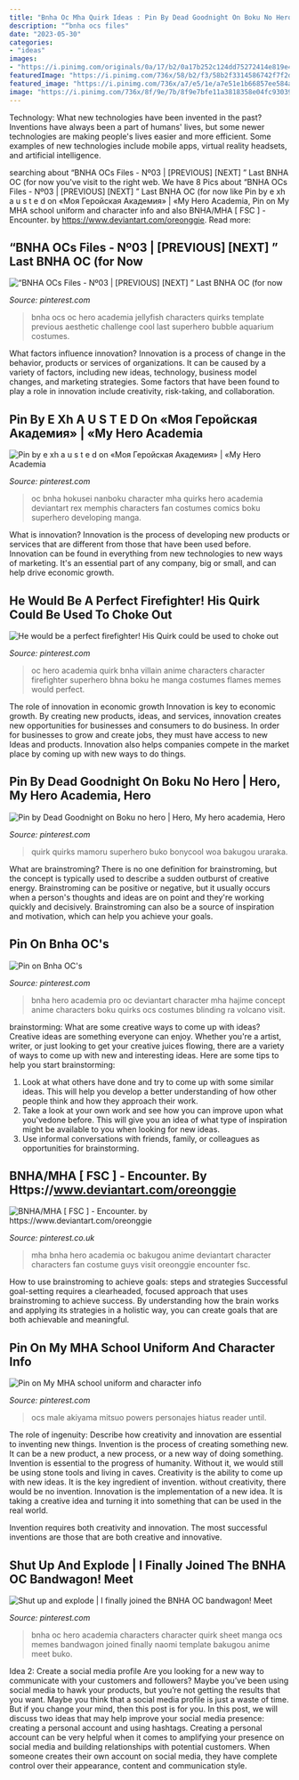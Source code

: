 ```yaml
---
title: "Bnha Oc Mha Quirk Ideas : Pin By Dead Goodnight On Boku No Hero"
description: "“bnha ocs files"
date: "2023-05-30"
categories:
- "ideas"
images:
- "https://i.pinimg.com/originals/0a/17/b2/0a17b252c124dd75272414e819e42b9c.jpg"
featuredImage: "https://i.pinimg.com/736x/58/b2/f3/58b2f3314586742f7f2dd412d5c381d4.jpg"
featured_image: "https://i.pinimg.com/736x/a7/e5/1e/a7e51e1b66857ee584a7825671c3d3d3.jpg"
image: "https://i.pinimg.com/736x/8f/9e/7b/8f9e7bfe11a3818358e04fc930397768.jpg"
---
```



Technology: What new technologies have been invented in the past?
Inventions have always been a part of humans' lives, but some newer technologies are making people's lives easier and more efficient. Some examples of new technologies include mobile apps, virtual reality headsets, and artificial intelligence.

	

		
searching about “BNHA OCs Files - Nº03 | [PREVIOUS] [NEXT] ” Last BNHA OC (for now you've visit to the right web. We have 8 Pics about “BNHA OCs Files - Nº03 | [PREVIOUS] [NEXT] ” Last BNHA OC (for now like Pin by e xh a u s t e d on «Моя Геройская Академия» | «My Hero Academia, Pin on My MHA school uniform and character info and also BNHA/MHA [ FSC ] - Encounter. by https://www.deviantart.com/oreonggie. Read more:
		
    
## “BNHA OCs Files - Nº03 | [PREVIOUS] [NEXT] ” Last BNHA OC (for Now

<img loading=lazy src="https://i.pinimg.com/736x/24/64/a8/2464a8befeb73a11e5acb0b56bb50917.jpg" onerror="this.onerror=null;this.src='https://tse4.mm.bing.net/th?id=OIP.aGoNb1grPzBG6J2-9AA1PQHaIv&amp;pid=15.1';" alt="“BNHA OCs Files - Nº03 | [PREVIOUS] [NEXT] ” Last BNHA OC (for now">

_Source: pinterest.com_

>bnha ocs oc hero academia jellyfish characters quirks template previous aesthetic challenge cool last superhero bubble aquarium costumes. 

	

What factors influence innovation?
Innovation is a process of change in the behavior, products or services of organizations. It can be caused by a variety of factors, including new ideas, technology, business model changes, and marketing strategies.
Some factors that have been found to play a role in innovation include creativity, risk-taking, and collaboration.

    
## Pin By E Xh A U S T E D On «Моя Геройская Академия» | «My Hero Academia

<img loading=lazy src="https://i.pinimg.com/736x/58/b2/f3/58b2f3314586742f7f2dd412d5c381d4.jpg" onerror="this.onerror=null;this.src='https://tse3.mm.bing.net/th?id=OIP.O3KV21rJq-A0m5QK3C9VKAHaJ7&amp;pid=15.1';" alt="Pin by e xh a u s t e d on «Моя Геройская Академия» | «My Hero Academia">

_Source: pinterest.com_

>oc bnha hokusei nanboku character mha quirks hero academia deviantart rex memphis characters fan costumes comics boku superhero developing manga. 

	

What is innovation?
Innovation is the process of developing new products or services that are different from those that have been used before. Innovation can be found in everything from new technologies to new ways of marketing. It's an essential part of any company, big or small, and can help drive economic growth.

    
## He Would Be A Perfect Firefighter! His Quirk Could Be Used To Choke Out

<img loading=lazy src="https://i.pinimg.com/736x/99/cf/e3/99cfe31b30d4f30cdc557a1c020e7eb6.jpg" onerror="this.onerror=null;this.src='https://tse4.mm.bing.net/th?id=OIP.mDCrTPGdpZCuoY8DtvCPXAHaFe&amp;pid=15.1';" alt="He would be a perfect firefighter! His Quirk could be used to choke out">

_Source: pinterest.com_

>oc hero academia quirk bnha villain anime characters character firefighter superhero bhna boku he manga costumes flames memes would perfect. 

	

The role of innovation in economic growth
Innovation is key to economic growth. By creating new products, ideas, and services, innovation creates new opportunities for businesses and consumers to do business. In order for businesses to grow and create jobs, they must have access to new Ideas and products. Innovation also helps companies compete in the market place by coming up with new ways to do things.

    
## Pin By Dead Goodnight On Boku No Hero | Hero, My Hero Academia, Hero

<img loading=lazy src="https://i.pinimg.com/originals/0a/17/b2/0a17b252c124dd75272414e819e42b9c.jpg" onerror="this.onerror=null;this.src='https://tse4.mm.bing.net/th?id=OIP.1raq7KW1oiE7JzvfLi35DgHaFy&amp;pid=15.1';" alt="Pin by Dead Goodnight on Boku no hero | Hero, My hero academia, Hero">

_Source: pinterest.com_

>quirk quirks mamoru superhero buko bonycool woa bakugou uraraka. 

	

What are brainstroming?
There is no one definition for brainstroming, but the concept is typically used to describe a sudden outburst of creative energy. Brainstroming can be positive or negative, but it usually occurs when a person's thoughts and ideas are on point and they're working quickly and decisively. Brainstroming can also be a source of inspiration and motivation, which can help you achieve your goals.

    
## Pin On Bnha OC&#039;s

<img loading=lazy src="https://i.pinimg.com/736x/06/05/b9/0605b98f9d382956b203d716660ad16a.jpg" onerror="this.onerror=null;this.src='https://tse2.mm.bing.net/th?id=OIP.gHJPPVFo7Cwl3kUGXsNeGwHaHi&amp;pid=15.1';" alt="Pin on Bnha OC&#039;s">

_Source: pinterest.com_

>bnha hero academia pro oc deviantart character mha hajime concept anime characters boku quirks ocs costumes blinding ra volcano visit. 

	

brainstorming: What are some creative ways to come up with ideas?
Creative ideas are something everyone can enjoy. Whether you're a artist, writer, or just looking to get your creative juices flowing, there are a variety of ways to come up with new and interesting ideas. Here are some tips to help you start brainstorming: 
1. Look at what others have done and try to come up with some similar ideas. This will help you develop a better understanding of how other people think and how they approach their work. 
2. Take a look at your own work and see how you can improve upon what you'vedone before. This will give you an idea of what type of inspiration might be available to you when looking for new ideas. 
3. Use informal conversations with friends, family, or colleagues as opportunities for brainstorming.

    
## BNHA/MHA [ FSC ] - Encounter. By Https://www.deviantart.com/oreonggie

<img loading=lazy src="https://i.pinimg.com/736x/8f/9e/7b/8f9e7bfe11a3818358e04fc930397768.jpg" onerror="this.onerror=null;this.src='https://tse2.mm.bing.net/th?id=OIP.4qfOyMRKpsmsNnh0E2cc3wHaH9&amp;pid=15.1';" alt="BNHA/MHA [ FSC ] - Encounter. by https://www.deviantart.com/oreonggie">

_Source: pinterest.co.uk_

>mha bnha hero academia oc bakugou anime deviantart character characters fan costume guys visit oreonggie encounter fsc. 

	

How to use brainstroming to achieve goals: steps and strategies
Successful goal-setting requires a clearheaded, focused approach that uses brainstroming to achieve success. By understanding how the brain works and applying its strategies in a holistic way, you can create goals that are both achievable and meaningful.

    
## Pin On My MHA School Uniform And Character Info

<img loading=lazy src="https://i.pinimg.com/474x/91/a6/57/91a657d63642d0cff999e3787a08cff7.jpg" onerror="this.onerror=null;this.src='https://tse2.mm.bing.net/th?id=OIP.-aFRnNQcCvVYdVj0SL3QRAAAAA&amp;pid=15.1';" alt="Pin on My MHA school uniform and character info">

_Source: pinterest.com_

>ocs male akiyama mitsuo powers personajes hiatus reader until. 

	

The role of ingenuity: Describe how creativity and innovation are essential to inventing new things.
Invention is the process of creating something new. It can be a new product, a new process, or a new way of doing something. Invention is essential to the progress of humanity. Without it, we would still be using stone tools and living in caves.
Creativity is the ability to come up with new ideas. It is the key ingredient of invention. without creativity, there would be no invention. Innovation is the implementation of a new idea. It is taking a creative idea and turning it into something that can be used in the real world.

Invention requires both creativity and innovation. The most successful inventions are those that are both creative and innovative.

    
## Shut Up And Explode | I Finally Joined The BNHA OC Bandwagon! Meet

<img loading=lazy src="https://i.pinimg.com/736x/a7/e5/1e/a7e51e1b66857ee584a7825671c3d3d3.jpg" onerror="this.onerror=null;this.src='https://tse2.mm.bing.net/th?id=OIP.OIboyiuzPj10hE-ts1JwzgHaKE&amp;pid=15.1';" alt="Shut up and explode | I finally joined the BNHA OC bandwagon! Meet">

_Source: pinterest.com_

>bnha oc hero academia characters character quirk sheet manga ocs memes bandwagon joined finally naomi template bakugou anime meet buko. 

	

Idea 2: Create a social media profile
Are you looking for a new way to communicate with your customers and followers? Maybe you’ve been using social media to hawk your products, but you’re not getting the results that you want. Maybe you think that a social media profile is just a waste of time. But if you change your mind, then this post is for you. In this post, we will discuss two ideas that may help improve your social media presence: creating a personal account and using hashtags.
Creating a personal account can be very helpful when it comes to amplifying your presence on social media and building relationships with potential customers. When someone creates their own account on social media, they have complete control over their appearance, content and communication style.

